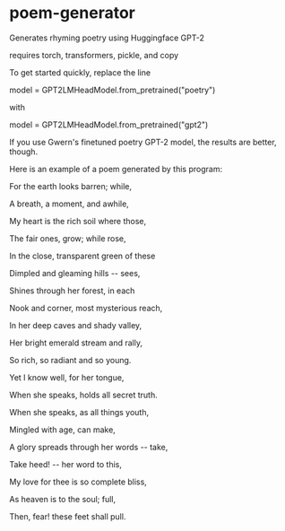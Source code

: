 # poem-generator
Generates rhyming poetry using Huggingface GPT-2

requires torch, transformers, pickle, and copy

To get started quickly, replace the line 

model = GPT2LMHeadModel.from_pretrained("poetry")

with

model = GPT2LMHeadModel.from_pretrained("gpt2")

If you use Gwern's finetuned poetry GPT-2 model, the results are better, though.



Here is an example of a poem generated by this program:

 For the earth looks barren; while,
 
A breath, a moment, and awhile,

My heart is the rich soil where those,

The fair ones, grow; while rose,

In the close, transparent green of these

Dimpled and gleaming hills -- sees,

Shines through her forest, in each

Nook and corner, most mysterious reach,

In her deep caves and shady valley,

Her bright emerald stream and rally,

So rich, so radiant and so young.

Yet I know well, for her tongue,

When she speaks, holds all secret truth.

When she speaks, as all things youth,

Mingled with age, can make,

A glory spreads through her words -- take,

Take heed! -- her word to this,

My love for thee is so complete bliss,

As heaven is to the soul; full,

Then, fear! these feet shall pull.

